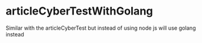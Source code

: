 # articleCyberTestWithGolang
Similar with the articleCyberTest but instead of using node js will use golang instead
